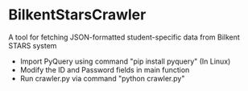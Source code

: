 # BilkentStarsCrawler
A tool for fetching JSON-formatted student-specific data from Bilkent STARS system

- Import PyQuery using command "pip install pyquery" (In Linux)
- Modify the ID and Password fields in main function
- Run crawler.py via command "python crawler.py"
